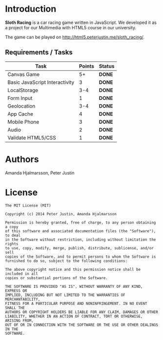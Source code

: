 # Introduction

**Sloth Racing** is a car racing game written in JavaScript.
We developed it as a project for our Multimedia with HTML5 course in our
university.

The game can be played on http://html5.peterjustin.me/sloth_racing/.


## Requirements / Tasks

| Task                           | Points | Status     |
|--------------------------------|--------|------------|
| Canvas Game                    | 5+     | **DONE**   |
| Basic JavaScript Interactivity | 3      | **DONE**   |
| LocalStorage                   | 3-4    | **DONE**   |
| Form Input                     | 1      | **DONE**   |
| Geolocation                    | 3-4    | **DONE**   |
| App Cache                      | 4      | **DONE**   |
| Mobile Phone                   | 3      | **DONE** |
| Audio                          | 2      | **DONE**   |
| Validate HTML5/CSS             | 1      | **DONE**   |


# Authors

Amanda Hjalmarsson, Peter Justin


# License

    The MIT License (MIT)

    Copyright (c) 2014 Peter Justin, Amanda Hjalmarsson

    Permission is hereby granted, free of charge, to any person obtaining a copy
    of this software and associated documentation files (the "Software"), to deal
    in the Software without restriction, including without limitation the rights
    to use, copy, modify, merge, publish, distribute, sublicense, and/or sell
    copies of the Software, and to permit persons to whom the Software is
    furnished to do so, subject to the following conditions:

    The above copyright notice and this permission notice shall be included in all
    copies or substantial portions of the Software.

    THE SOFTWARE IS PROVIDED "AS IS", WITHOUT WARRANTY OF ANY KIND, EXPRESS OR
    IMPLIED, INCLUDING BUT NOT LIMITED TO THE WARRANTIES OF MERCHANTABILITY,
    FITNESS FOR A PARTICULAR PURPOSE AND NONINFRINGEMENT. IN NO EVENT SHALL THE
    AUTHORS OR COPYRIGHT HOLDERS BE LIABLE FOR ANY CLAIM, DAMAGES OR OTHER
    LIABILITY, WHETHER IN AN ACTION OF CONTRACT, TORT OR OTHERWISE, ARISING FROM,
    OUT OF OR IN CONNECTION WITH THE SOFTWARE OR THE USE OR OTHER DEALINGS IN THE
    SOFTWARE.
